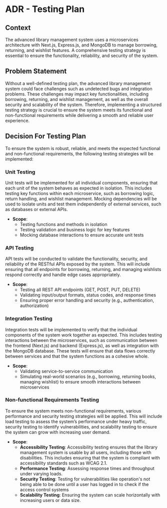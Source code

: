 # ADR - Testing Plan

## Context
The advanced library management system uses a microservices architecture with Next.js, Express.js, and MongoDB to manage borrowing, returning, and wishlist features. A comprehensive testing strategy is essential to ensure the functionality, reliability, and security of the system.

## Problem Statement
Without a well-defined testing plan, the advanced library management system could face challenges such as undetected bugs and integration problems. These challenges may impact key functionalities, including borrowing, returning, and wishlist management, as well as the overall security and scalability of the system. Therefore, implementing a structured testing strategy is crucial to ensure the system meets its functional and non-functional requirements while delivering a smooth and reliable user experience.

## Decision For Testing Plan

To ensure the system is robust, reliable, and meets the expected functional and non-functional requirements, the following testing strategies will be implemented:

### Unit Testing
Unit tests will be implemented for all individual components, ensuring that each unit of the system behaves as expected in isolation. This includes testing key functions within each microservice, such as borrowing logic, return handling, and wishlist management. Mocking dependencies will be used to isolate units and test them independently of external services, such as databases or external APIs.

- **Scope**:
  - Testing functions and methods in isolation
  - Testing validation and business logic for key features
  - Mocking database interactions to ensure accurate unit tests

### API Testing
API tests will be conducted to validate the functionality, security, and reliability of the RESTful APIs exposed by the system. This will include ensuring that all endpoints for borrowing, returning, and managing wishlists respond correctly and handle edge cases appropriately.

- **Scope**:
  - Testing all REST API endpoints (GET, POST, PUT, DELETE)
  - Validating input/output formats, status codes, and response times
  - Ensuring proper error handling and security (e.g., authentication, authorization)

### Integration Testing
Integration tests will be implemented to verify that the individual components of the system work together as expected. This includes testing interactions between the microservices, such as communication between the frontend (Next.js) and backend (Express.js), as well as integration with the MongoDB database. These tests will ensure that data flows correctly between services and that the system functions as a cohesive whole.

- **Scope**:
  - Validating service-to-service communication
  - Simulating real-world scenarios (e.g., borrowing, returning books, managing wishlist) to ensure smooth interactions between microservices

### Non-functional Requirements Testing
To ensure the system meets non-functional requirements, various performance and security testing strategies will be applied. This will include load testing to assess the system’s performance under heavy traffic, security testing to identify vulnerabilities, and scalability testing to ensure the system can grow with increasing user demand.

- **Scope**:
  - **Accessibility Testing**: Accessibility testing ensures that the library management system is usable by all users, including those with disabilities. This includes ensuring that the system is compliant with accessibility standards such as WCAG 2.1.
  - **Performance Testing**: Assessing response times and throughput under varying loads.
  - **Security Testing**: Testing for vulnerabilities like operation's not being able to be done until a user has logged in to check if the access control systems
  - **Scalability Testing**: Ensuring the system can scale horizontally with increasing users or data size.
